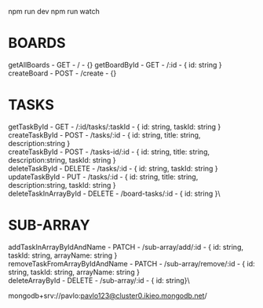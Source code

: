 npm run dev
npm run watch

# BOARDS

getAllBoards - GET - / - {}
getBoardById - GET - /:id - { id: string }
createBoard - POST - /create - {}

# TASKS

getTaskById - GET - /:id/tasks/:taskId - { id: string, taskId: string }\
createTaskById - POST - /tasks/:id - { id: string, title: string, description:string }\
createTaskById - POST - /tasks-id/:id - { id: string, title: string, description:string, taskId: string }\
deleteTaskById - DELETE - /tasks/:id - { id: string, taskId: string }\
updateTaskById - PUT - /tasks/:id - { id: string, title: string, description:string, taskId: string }\
deleteTaskInArrayById - DELETE - /board-tasks/:id - { id: string }\

# SUB-ARRAY

addTaskInArrayByIdAndName - PATCH - /sub-array/add/:id - { id: string, taskId: string, arrayName: string }\
removeTaskFromArrayByIdAndName - PATCH - /sub-array/remove/:id - { id: string, taskId: string, arrayName: string }\
deleteArrayById - DELETE - /sub-array/:id - { id: string}\

mongodb+srv://pavlo:pavlo123@cluster0.ikieo.mongodb.net/

